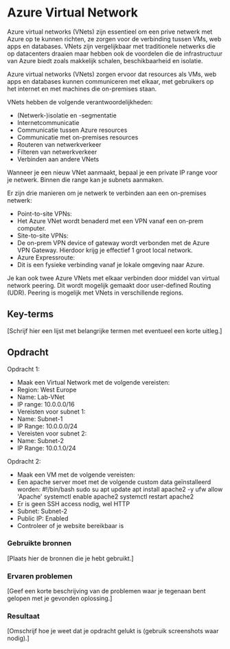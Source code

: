# Azure Virtual Network
Azure virtual networks (VNets) zijn essentieel om een prive netwerk met Azure op te kunnen richten, ze zorgen voor de verbinding tussen VMs, web apps en databases. VNets zijn vergelijkbaar met traditionele netwerks die op datacenters draaien maar hebben ook de voordelen die de infrastructuur van Azure biedt zoals makkelijk schalen, beschikbaarheid en isolatie.  

Azure virtual networks (VNets) zorgen ervoor dat resources als VMs, web apps en databases kunnen communiceren met elkaar, met gebruikers op het internet en met machines die on-premises staan.

VNets hebben de volgende verantwoordelijkheden:
-	(Netwerk-)isolatie en -segmentatie
-	Internetcommunicatie
-	Communicatie tussen Azure resources
-	Communicatie met on-premises resources
-	Routeren van netwerkverkeer
-	Filteren van netwerkverkeer
-	Verbinden aan andere VNets

Wanneer je een nieuw VNet aanmaakt, bepaal je een private IP range voor je netwerk. Binnen die range kan je subnets aanmaken.

Er zijn drie manieren om je netwerk te verbinden aan een on-premises netwerk:
-	Point-to-site VPNs:
-	Het Azure VNet wordt benaderd met een VPN vanaf een on-prem computer.
-	Site-to-site VPNs:
-	De on-prem VPN device of gateway wordt verbonden met de Azure VPN Gateway. Hierdoor krijg je effectief 1 groot local network.
-	Azure Expressroute:
-	Dit is een fysieke verbinding vanaf je lokale omgeving naar Azure.

Je kan ook twee Azure VNets met elkaar verbinden door middel van virtual network peering. Dit wordt mogelijk gemaakt door user-defined Routing (UDR). Peering is mogelijk met VNets in verschillende regions.


## Key-terms
[Schrijf hier een lijst met belangrijke termen met eventueel een korte uitleg.]

## Opdracht
Opdracht 1:
-	Maak een Virtual Network met de volgende vereisten:
-	Region: West Europe
-	Name: Lab-VNet
-	IP range: 10.0.0.0/16
-	Vereisten voor subnet 1:
-	Name: Subnet-1
-	IP Range: 10.0.0.0/24
-	Vereisten voor subnet 2:
-	Name: Subnet-2
-	IP Range: 10.0.1.0/24

Opdracht 2:
-	Maak een VM met de volgende vereisten:
-	Een apache server moet met de volgende custom data geïnstalleerd worden:
#!/bin/bash
sudo su
apt update
apt install apache2 -y
ufw allow 'Apache'
systemctl enable apache2
systemctl restart apache2
-	Er is geen SSH access nodig, wel HTTP
-	Subnet: Subnet-2
-	Public IP: Enabled
-	Controleer of je website bereikbaar is

### Gebruikte bronnen
[Plaats hier de bronnen die je hebt gebruikt.]

### Ervaren problemen
[Geef een korte beschrijving van de problemen waar je tegenaan bent gelopen met je gevonden oplossing.]

### Resultaat
[Omschrijf hoe je weet dat je opdracht gelukt is (gebruik screenshots waar nodig).]
